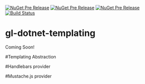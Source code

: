 [![NuGet Pre Release](https://img.shields.io/nuget/vpre/GeekLearning.Templating.svg?maxAge=2592000)]()
[![NuGet Pre Release](https://img.shields.io/nuget/vpre/GeekLearning.Templating.Handlebars.svg?maxAge=2592000)]()
[![NuGet Pre Release](https://img.shields.io/nuget/vpre/GeekLearning.Templating.Mustache.svg?maxAge=2592000)]()
[![Build Status](https://geeklearning.visualstudio.com/_apis/public/build/definitions/f841b266-7595-4d01-9ee1-4864cf65aa73/24/badge)](#)

# gl-dotnet-templating

Coming Soon!

#Templating Abstraction

#Handlebars provider

#Mustache.js provider
